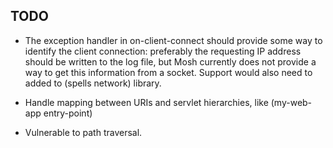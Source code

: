 TODO
----

* The exception handler in on-client-connect should provide some way to identify
the client connection: preferably the requesting IP address should be written to
the log file, but Mosh currently does not provide a way to get this information
from a socket.  Support would also need to added to (spells network) library.

* Handle mapping between URIs and servlet hierarchies, like
(my-web-app entry-point)

* Vulnerable to path traversal.
